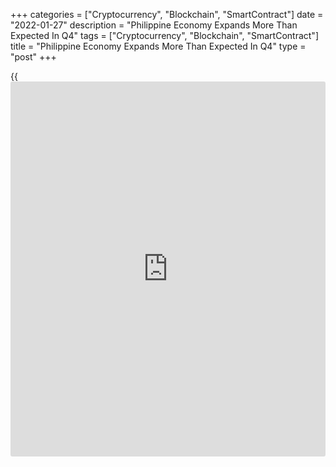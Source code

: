 +++
categories = ["Cryptocurrency", "Blockchain", "SmartContract"]
date = "2022-01-27"
description = "Philippine Economy Expands More Than Expected In Q4"
tags = ["Cryptocurrency", "Blockchain", "SmartContract"]
title = "Philippine Economy Expands More Than Expected In Q4"
type = "post"
+++

{{<iframe id="large-banner" src="https://www.bounty.group/#slide=21.0" width="100%" height="600" scrolling="no" style="border: 0px solid rgb(216, 221, 230); border-radius: 3px;">}}

The Philippine [economy][1] expanded at a faster-than-expected pace in
the fourth quarter, underpinned by robust household spending and
investment, data from the Philippine Statistics Authority showed on
Thursday.

Gross domestic product grew 7.7 percent year-on-year in the fourth
quarter, faster than the 6.9 percent rise in the third quarter and the
economists' forecast of 6.2 percent.

On a quarterly basis, the economy grew 3.1 percent, better than the
expected rate of 1.2 percent.

In the whole year of 2021, GDP advanced 5.6 percent, in contrast to the
9.6 percent contraction posted in 2020.

Among major economic sectors, industry and services registered positive
annual growth of 8.2 percent and 5.3 percent, respectively. Meanwhile,
agriculture, forestry, and fishing logged a contraction of -0.3 percent
in the fourth quarter.

On the demand side, household final consumption expenditure grew 7.5
percent and government spending by 7.4 percent in the fourth quarter.
Gross capital formation climbed 12.6 percent.

At the same time, exports and imports were up 8.3 percent and 13.7
percent, respectively.

The overall recovery has a long way to go, and the economy will remain
in catch-up mode throughout 2022, Alex Holmes, an economist at Capital
Economics, said. As such, monetary [policy](https://www.fintechee.com/policy/) is set to remain loose.

Nicholas Mapa, an ING economist said growth dynamics suggest that a
decent recovery is still possible, even more so with the elections in
May likely to provide a boost to overall economic activity.

For comments and feedback [contact](https://www.playgroundfx.com/contact/): editorial@rtt[news](https://www.letsplayfx.com/blog/forex-news-website/).com

[Economic News][1]

 **What parts of the world are seeing the best (and worst) economic
performances lately? Click[here][2] to check out our [Econ Scorecard][2]
and find out! See up-to-the-moment [ranking](https://www.playgroundfx.com/blog/crypto-exchange-ranking/)s for the best and worst
performers in [GDP][3], [unemployment rate][4], [inflation][5] and much
more.**

   1. www.rtt[news](https://www.letsplayfx.com/blog/forex-news-website/).com/Content/EconomicNews.aspx
   2. www.rtt[news](https://www.letsplayfx.com/blog/forex-news-website/).com/economic-scorecard/world-rank/unemployment-rate/highest-performance.aspx
   3. www.rtt[news](https://www.letsplayfx.com/blog/forex-news-website/).com/economic-scorecard/world-rank/GDP/highest-performance.aspx
   4. www.rtt[news](https://www.letsplayfx.com/blog/forex-news-website/).com/economic-scorecard/world-rank/unemployment-rate/lowest-performance.aspx
   5. www.rtt[news](https://www.letsplayfx.com/blog/forex-news-website/).com/economic-scorecard/world-rank/CPI/highest-performance.aspx